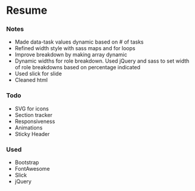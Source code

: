 # Resume

### Notes

* Made data-task values dynamic based on # of tasks
* Refined width style with sass maps and for loops
* Improve breakdown by making array dynamic
* Dynamic widths for role breakdown. Used jQuery and sass to set width of role breakdowns based on percentage indicated
* Used slick for slide
* Cleaned html

### Todo
* SVG for icons
* Section tracker
* Responsiveness
* Animations
* Sticky Header

### Used

* Bootstrap
* FontAwesome
* Slick
* jQuery
